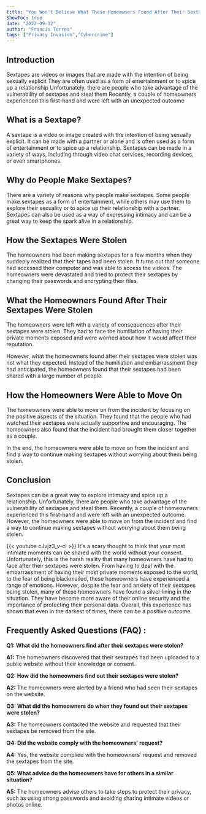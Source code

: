 ```yaml
---
title: "You Won't Believe What These Homeowners Found After Their Sextapes Were Stolen!"
ShowToc: true 
date: "2022-09-12"
author: "Francis Torres" 
tags: ["Privacy Invasion","Cybercrime"]
---
```

## Introduction

Sextapes are videos or images that are made with the intention of being sexually explicit They are often used as a form of entertainment or to spice up a relationship Unfortunately, there are people who take advantage of the vulnerability of sextapes and steal them Recently, a couple of homeowners experienced this first-hand and were left with an unexpected outcome 

## What is a Sextape?

A sextape is a video or image created with the intention of being sexually explicit. It can be made with a partner or alone and is often used as a form of entertainment or to spice up a relationship. Sextapes can be made in a variety of ways, including through video chat services, recording devices, or even smartphones. 

## Why do People Make Sextapes?

There are a variety of reasons why people make sextapes. Some people make sextapes as a form of entertainment, while others may use them to explore their sexuality or to spice up their relationship with a partner. Sextapes can also be used as a way of expressing intimacy and can be a great way to keep the spark alive in a relationship. 

## How the Sextapes Were Stolen

The homeowners had been making sextapes for a few months when they suddenly realized that their tapes had been stolen. It turns out that someone had accessed their computer and was able to access the videos. The homeowners were devastated and tried to protect their sextapes by changing their passwords and encrypting their files. 

## What the Homeowners Found After Their Sextapes Were Stolen

The homeowners were left with a variety of consequences after their sextapes were stolen. They had to face the humiliation of having their private moments exposed and were worried about how it would affect their reputation. 

However, what the homeowners found after their sextapes were stolen was not what they expected. Instead of the humiliation and embarrassment they had anticipated, the homeowners found that their sextapes had been shared with a large number of people. 

## How the Homeowners Were Able to Move On

The homeowners were able to move on from the incident by focusing on the positive aspects of the situation. They found that the people who had watched their sextapes were actually supportive and encouraging. The homeowners also found that the incident had brought them closer together as a couple. 

In the end, the homeowners were able to move on from the incident and find a way to continue making sextapes without worrying about them being stolen. 

## Conclusion

Sextapes can be a great way to explore intimacy and spice up a relationship. Unfortunately, there are people who take advantage of the vulnerability of sextapes and steal them. Recently, a couple of homeowners experienced this first-hand and were left with an unexpected outcome. However, the homeowners were able to move on from the incident and find a way to continue making sextapes without worrying about them being stolen.

{{< youtube cJvjz3_v-cI >}} 
It's a scary thought to think that your most intimate moments can be shared with the world without your consent. Unfortunately, this is the harsh reality that many homeowners have had to face after their sextapes were stolen. From having to deal with the embarrassment of having their most private moments exposed to the world, to the fear of being blackmailed, these homeowners have experienced a range of emotions. However, despite the fear and anxiety of their sextapes being stolen, many of these homeowners have found a silver lining in the situation. They have become more aware of their online security and the importance of protecting their personal data. Overall, this experience has shown that even in the darkest of times, there can be a positive outcome.

## Frequently Asked Questions (FAQ) :
**Q1: What did the homeowners find after their sextapes were stolen?**

**A1:** The homeowners discovered that their sextapes had been uploaded to a public website without their knowledge or consent.

**Q2: How did the homeowners find out their sextapes were stolen?**

**A2:** The homeowners were alerted by a friend who had seen their sextapes on the website.

**Q3: What did the homeowners do when they found out their sextapes were stolen?**

**A3:** The homeowners contacted the website and requested that their sextapes be removed from the site.

**Q4: Did the website comply with the homeowners' request?**

**A4:** Yes, the website complied with the homeowners' request and removed the sextapes from the site.

**Q5: What advice do the homeowners have for others in a similar situation?**

**A5:** The homeowners advise others to take steps to protect their privacy, such as using strong passwords and avoiding sharing intimate videos or photos online.



